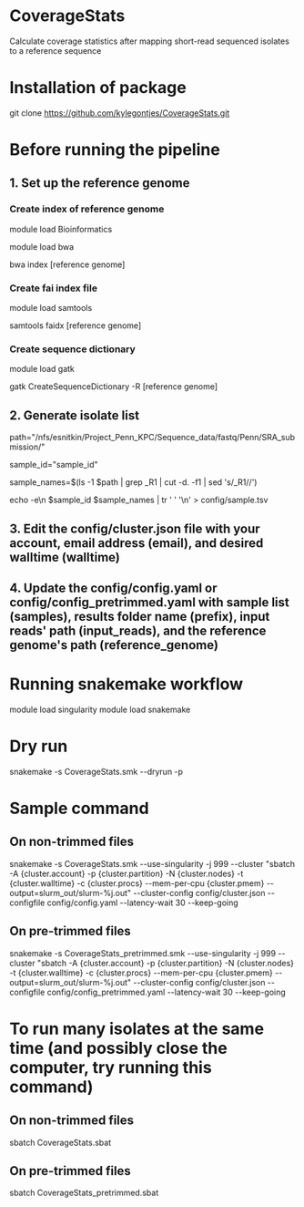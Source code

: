# CoverageStats
Calculate coverage statistics after mapping short-read sequenced isolates to a reference sequence

# Installation of package
git clone https://github.com/kylegontjes/CoverageStats.git

# Before running the pipeline
## 1. Set up the reference genome  
### Create index of reference genome
module load Bioinformatics 

module load bwa 

bwa index [reference genome] 
### Create fai index file
module load samtools 

samtools faidx [reference genome] 

### Create sequence dictionary
module load gatk 

gatk CreateSequenceDictionary -R [reference genome] 

## 2. Generate isolate list
path="/nfs/esnitkin/Project_Penn_KPC/Sequence_data/fastq/Penn/SRA_submission/"

sample_id="sample_id" 

sample_names=$(ls -1 $path | grep _R1 | cut -d. -f1 | sed 's/_R1//')

echo -e\n $sample_id $sample_names | tr ' ' '\n' > config/sample.tsv

## 3. Edit the config/cluster.json file with your account, email address (email), and desired walltime (walltime)

## 4. Update the config/config.yaml or config/config_pretrimmed.yaml with sample list (samples), results folder name (prefix), input reads' path (input_reads), and the reference genome's path (reference_genome)

# Running snakemake workflow
module load singularity
module load snakemake

# Dry run
snakemake -s CoverageStats.smk --dryrun -p

# Sample command
## On non-trimmed files
snakemake -s CoverageStats.smk --use-singularity -j 999 --cluster "sbatch -A {cluster.account} -p {cluster.partition} -N {cluster.nodes} -t {cluster.walltime} -c {cluster.procs} --mem-per-cpu {cluster.pmem} --output=slurm_out/slurm-%j.out" --cluster-config config/cluster.json --configfile config/config.yaml --latency-wait 30 --keep-going 
## On pre-trimmed files
snakemake -s CoverageStats_pretrimmed.smk --use-singularity -j 999 --cluster "sbatch -A {cluster.account} -p {cluster.partition} -N {cluster.nodes} -t {cluster.walltime} -c {cluster.procs} --mem-per-cpu {cluster.pmem} --output=slurm_out/slurm-%j.out" --cluster-config config/cluster.json --configfile config/config_pretrimmed.yaml --latency-wait 30 --keep-going 

# To run many isolates at the same time (and possibly close the computer, try running this command)
## On non-trimmed files
sbatch CoverageStats.sbat 

## On pre-trimmed files
sbatch CoverageStats_pretrimmed.sbat